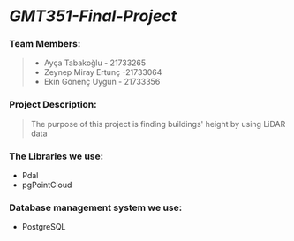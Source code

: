 # *GMT351-Final-Project*
### Team Members:
 > - Ayça Tabakoğlu - 21733265
 > - Zeynep Miray Ertunç -21733064
 > - Ekin Gönenç Uygun - 21733356
  
 ### Project Description: 
> The purpose of this project is finding buildings' height by using LiDAR data

### The Libraries we use: 
- Pdal
- pgPointCloud

 ### Database management system  we use:
 - PostgreSQL
 


